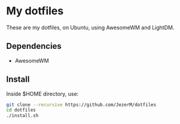 # My dotfiles
These are my dotfiles, on Ubuntu, using AwesomeWM and LightDM.

## Dependencies

- AwesomeWM

## Install

Inside $HOME directory, use:
```sh
git clone --recursive https://github.com/JezerM/dotfiles
cd dotfiles
./install.sh
```
